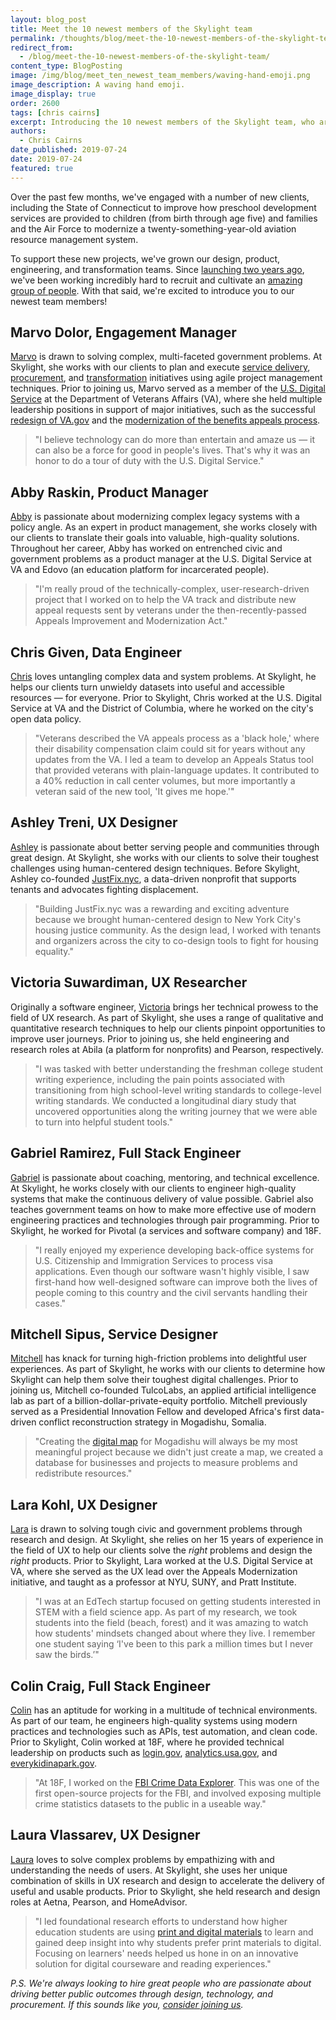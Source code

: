 ```yaml
---
layout: blog_post
title: Meet the 10 newest members of the Skylight team
permalink: /thoughts/blog/meet-the-10-newest-members-of-the-skylight-team/
redirect_from:
  - /blog/meet-the-10-newest-members-of-the-skylight-team/
content_type: BlogPosting
image: /img/blog/meet_ten_newest_team_members/waving-hand-emoji.png
image_description: A waving hand emoji.
image_display: true
order: 2600
tags: [chris cairns]
excerpt: Introducing the 10 newest members of the Skylight team, who are working together to make government services better for everyone.
authors:
  - Chris Cairns
date_published: 2019-07-24
date: 2019-07-24
featured: true
---
```


Over the past few months, we've engaged with a number of new clients, including the State of Connecticut to improve how preschool development services are provided to children (from birth through age five) and families and the Air Force to modernize a twenty-something-year-old aviation resource management system.

To support these new projects, we've grown our design, product, engineering, and transformation teams. Since [launching two years ago](/blog/five-former-presidential-innovation-fellows-and-18f-cofounders-join-skylight/), we've been working incredibly hard to recruit and cultivate an [amazing group of people](/company/about/). With that said, we're excited to introduce you to our newest team members!

## Marvo Dolor, Engagement Manager

[Marvo](/company/about/#marvo-dolor) is drawn to solving complex, multi-faceted government problems. At Skylight, she works with our clients to plan and execute [service delivery](/work/services/#digital-services-delivery), [procurement](/work/services/#digital-procurement), and [transformation](/work/services/#digital-transformation) initiatives using agile project management techniques. Prior to joining us, Marvo served as a member of the [U.S. Digital Service](https://www.usds.gov/) at the Department of Veterans Affairs (VA), where she held multiple leadership positions in support of major initiatives, such as the successful [redesign of VA.gov](https://www.va.gov/) and the [modernization of the benefits appeals process](https://www.fedscoop.com/help-usds-va-improves-benefits-appeals-tracking-tool/).

<blockquote>
<p>"I believe technology can do more than entertain and amaze us &mdash; it can also be a force for good in people's lives. That's why it was an honor to do a tour of duty with the U.S. Digital Service."
</p>
</blockquote>

## Abby Raskin, Product Manager

[Abby](/company/about/#abby-raskin) is passionate about modernizing complex legacy systems with a policy angle. As an expert in product management, she works closely with our clients to translate their goals into valuable, high-quality solutions. Throughout her career, Abby has worked on entrenched civic and government problems as a product manager at the U.S. Digital Service at VA and Edovo (an education platform for incarcerated people).

<blockquote>
<p>
"I'm really proud of the technically-complex, user-research-driven project that I worked on to help the VA track and distribute new appeal requests sent by veterans under the then-recently-passed Appeals Improvement and Modernization Act."
</p>
</blockquote>

## Chris Given, Data Engineer

[Chris](/company/about/#chris-given) loves untangling complex data and system problems. At Skylight, he helps our clients turn unwieldy datasets into useful and accessible resources &mdash; for everyone. Prior to Skylight, Chris worked at the U.S. Digital Service at VA and the District of Columbia, where he worked on the city's open data policy.

<blockquote>
<p>
"Veterans described the VA appeals process as a &apos;black hole,&apos; where their disability compensation claim could sit for years without any updates from the VA. I led a team to develop an Appeals Status tool that provided veterans with plain-language updates. It contributed to a 40% reduction in call center volumes, but more importantly a veteran said of the new tool, &apos;It gives me hope.&apos;"
</p>
</blockquote>

## Ashley Treni, UX Designer

[Ashley](/company/about/#ashley-treni) is passionate about better serving people and communities through great design. At Skylight, she works with our clients to solve their toughest challenges using human-centered design techniques. Before Skylight, Ashley co-founded [JustFix.nyc](https://www.justfix.nyc/), a data-driven nonprofit that supports tenants and advocates fighting displacement.

<blockquote>
<p>
"Building JustFix.nyc was a rewarding and exciting adventure because we brought human-centered design to New York City's housing justice community. As the design lead, I worked with tenants and organizers across the city to co-design tools to fight for housing equality."
</p>
</blockquote>

## Victoria Suwardiman, UX Researcher

Originally a software engineer, [Victoria](/company/about/#victoria-suwardiman) brings her technical prowess to the field of UX research. As part of Skylight, she uses a range of qualitative and quantitative research techniques to help our clients pinpoint opportunities to improve user journeys. Prior to joining us, she held engineering and research roles at Abila (a platform for nonprofits) and Pearson, respectively.

<blockquote>
<p>
"I was tasked with better understanding the freshman college student writing experience, including the pain points associated with transitioning from high school-level writing standards to college-level writing standards. We conducted a longitudinal diary study that uncovered opportunities along the writing journey that we were able to turn into helpful student tools."
</p>
</blockquote>

## Gabriel Ramirez, Full Stack Engineer

[Gabriel](/company/about/#gabriel-ramirez) is passionate about coaching, mentoring, and technical excellence. At Skylight, he works closely with our clients to engineer high-quality systems that make the continuous delivery of value possible. Gabriel also teaches government teams on how to make more effective use of modern engineering practices and technologies through pair programming. Prior to Skylight, he worked for Pivotal (a services and software company) and 18F.

<blockquote>
<p>
"I really enjoyed my experience developing back-office systems for U.S. Citizenship and Immigration Services to process visa applications. Even though our software wasn't highly visible, I saw first-hand how well-designed software can improve both the lives of people coming to this country and the civil servants handling their cases."
</p>
</blockquote>

## Mitchell Sipus, Service Designer

[Mitchell](/company/about/#mitchell-sipus) has knack for turning high-friction problems into delightful user experiences. As part of Skylight, he works with our clients to determine how Skylight can help them solve their toughest digital challenges. Prior to joining us, Mitchell co-founded TulcoLabs, an applied artificial intelligence lab as part of a billion-dollar-private-equity portfolio. Mitchell previously served as a Presidential Innovation Fellow and developed Africa's first data-driven conflict reconstruction strategy in Mogadishu, Somalia.

<blockquote>
<p>
"Creating the <a href="https://www.wired.com/2013/06/fa_mogadishu/">digital map</a> for Mogadishu will always be my most meaningful project because we didn't just create a map, we created a database for businesses and projects to measure problems and redistribute resources."
</p>
</blockquote>

## Lara Kohl, UX Designer

[Lara](/company/about/#lara-kohl) is drawn to solving tough civic and government problems through research and design. At Skylight, she relies on her 15 years of experience in the field of UX to help our clients solve the *right* problems and design the *right* products. Prior to Skylight, Lara worked at the U.S. Digital Service at VA, where she served as the UX lead over the Appeals Modernization initiative, and taught as a professor at NYU, SUNY, and Pratt Institute.

<blockquote>
<p>
"I was at an EdTech startup focused on getting students interested in STEM with a field science app. As part of my research, we took students into the field (beach, forest) and it was amazing to watch how students' mindsets changed about where they live. I remember one student saying ‘I've been to this park a million times but I never saw the birds.’"
</p>
</blockquote>

## Colin Craig, Full Stack Engineer

[Colin](/company/about/#colin-craig) has an aptitude for working in a multitude of technical environments. As part of our team, he engineers high-quality systems using modern practices and technologies such as APIs, test automation, and clean code. Prior to Skylight, Colin worked at 18F, where he provided technical leadership on products such as [login.gov](https://login.gov/), [analytics.usa.gov](https://analytics.usa.gov/), and [everykidinapark.gov](https://everykidinapark.gov/).

<blockquote>
<p>
"At 18F, I worked on the <a href="https://crime-data-explorer.fr.cloud.gov/">FBI Crime Data Explorer</a>. This was one of the first open-source projects for the FBI, and involved exposing multiple crime statistics datasets to the public in a useable way."
</p>
</blockquote>

## Laura Vlassarev, UX Designer

[Laura](/company/about/#laura-vlassarev) loves to solve complex problems by empathizing with and understanding the needs of users. At Skylight, she uses her unique combination of skills in UX research and design to accelerate the delivery of useful and usable products. Prior to Skylight, she held research and design roles at Aetna, Pearson, and HomeAdvisor.

<blockquote>
<p>
"I led foundational research efforts to understand how higher education students are using <a href="https://www.lauravlassarev.com/new-page-3">print and digital materials</a> to learn and gained deep insight into why students prefer print materials to digital. Focusing on learners' needs helped us hone in on an innovative solution for digital courseware and reading experiences."
</p>
</blockquote>

*P.S. We're always looking to hire great people who are passionate about driving better public outcomes through design, technology, and procurement. If this sounds like you, [consider joining us](/careers/join/).*
